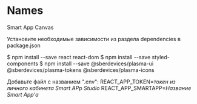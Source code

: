 # Names
Smart App Canvas

Установите необходимые зависимости из раздела dependencies в package.json

$ npm install --save react react-dom
$ npm install --save styled-components
$ npm install --save @sberdevices/plasma-ui @sberdevices/plasma-tokens @sberdevices/plasma-icons

Добавьте файл с названием ".env":
	REACT_APP_TOKEN=*токен из личного кабинета Smart APp Studio* 
	REACT_APP_SMARTAPP=*Название Smart App'а*
